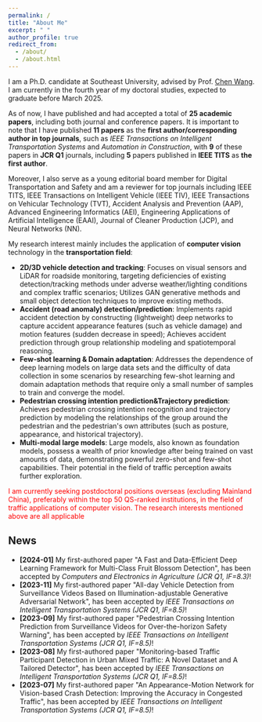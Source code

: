 ```yaml
---
permalink: /
title: "About Me"
excerpt: " "
author_profile: true
redirect_from: 
  - /about/
  - /about.html 
---
```



I am a Ph.D. candidate at Southeast University, advised by Prof. [Chen Wang](https://tc.seu.edu.cn/2019/1022/c25722a292001/pagem.htm). I am currently in the fourth year of my doctoral studies, expected to graduate before March 2025.

As of now, I have published and had accepted a total of **25 academic papers**, including both journal and conference papers. It is important to note that I have published  **11 papers** as the **first author/corresponding author in top journals**, such as *IEEE Transactions on Intelligent Transportation Systems* and *Automation in Construction*, with **9** of these papers in **JCR Q1** journals, including **5** papers published in **IEEE TITS** as **the first author**.

Moreover, I also serve as a young editorial board member for Digital Transportation and Safety and am a reviewer for top journals including IEEE TITS, IEEE Transactions on Intelligent Vehicle (IEEE TIV), IEEE  Transactions on Vehicular Technology (TVT), Accident Analysis and Prevention (AAP), Advanced Engineering Informatics (AEI), Engineering Applications of Artificial Intelligence (EAAI), Journal of Cleaner Production (JCP), and Neural Networks (NN).

My research interest mainly includes the application of **computer vision** technology in the **transportation field**:
* **2D/3D vehicle detection and tracking**: Focuses on visual sensors and LiDAR for roadside monitoring, targeting deficiencies  of existing detection/tracking methods under adverse weather/lighting conditions and complex traffic scenarios; Utilizes GAN generative methods and small object detection techniques to improve existing methods.
* **Accident (road anomaly) detection/prediction**:  Implements rapid accident detection by constructing (lightweight) deep networks to capture accident appearance features (such as vehicle damage) and motion features (sudden decrease in speed); Achieves accident prediction through group relationship modeling and spatiotemporal reasoning.
* **Few-shot learning & Domain adaptation**: Addresses the dependence of deep learning models on large data sets and the difficulty of data collection in some scenarios by researching few-shot learning and domain adaptation methods that require only a small number of samples to train and converge the model.
* **Pedestrian crossing intention prediction&Trajectory prediction**: Achieves pedestrian crossing intention recognition and trajectory prediction by modeling the relationships of the group around the pedestrian and the pedestrian's own attributes (such as posture, appearance, and historical trajectory).
* **Multi-modal large models**: Large models, also known as foundation models, possess a wealth of prior knowledge after being trained on vast amounts of data, demonstrating powerful zero-shot and few-shot capabilities. Their potential in the field of traffic perception awaits further exploration.



<p style="color:red">I am currently seeking postdoctoral positions overseas (excluding Mainland China), preferably within the top 50 QS-ranked institutions, in the field of traffic applications of computer vision. The research interests mentioned above are all applicable </p>

## News
* **[2024-01]** My first-authored paper "A Fast and Data-Efficient Deep Learning Framework for Multi-Class Fruit Blossom Detection", has been accepted by <i> Computers and Electronics in Agriculture (JCR Q1, IF=8.3)</i>!
* **[2023-11]** My first-authored paper "All-day Vehicle Detection from Surveillance Videos Based on Illumination-adjustable Generative Adversarial Network", has been accepted by <i> IEEE Transactions on Intelligent Transportation Systems (JCR Q1, IF=8.5)</i>!
* **[2023-09]** My first-authored paper "Pedestrian Crossing Intention Prediction from Surveillance Videos for Over-the-horizon Safety Warning", has been accepted by <i> IEEE Transactions on Intelligent Transportation Systems (JCR Q1, IF=8.5)</i>!
* **[2023-08]** My first-authored paper "Monitoring-based Traffic Participant Detection in Urban Mixed Traffic: A Novel Dataset and A Tailored Detector", has been accepted by <i> IEEE Transactions on Intelligent Transportation Systems (JCR Q1, IF=8.5)</i>!
* **[2023-07]** My first-authored paper "An Appearance-Motion Network for Vision-based Crash Detection: Improving the Accuracy in Congested Traffic", has been accepted by <i> IEEE Transactions on Intelligent Transportation Systems (JCR Q1, IF=8.5)</i>!


<!-- My research focuses on (1) causal inference in urban economics and transportation and (2) enhancing machine learning fairness in transportation planning and policy-making.  My previous research involves using causal inference methods to assess the impacts of emerging transportation tools like congestion pricing, EV charging infrastructure, and teleworking on mobility, environment, economy, and social equity. I am also committed to developing bias-mitigation algorithms to enhance fairness and equity in travel behavior analysis and demand prediction. -->

<!-- <script type="text/javascript" id="clustrmaps" src="//clustrmaps.com/map_v2.js?d=sjs1mJMEY-iiWesXdloOTpmL30elg6qZhqavfpQkTyk"></script> -->

<!-- Google tag (gtag.js) -->
<script async src="https://www.googletagmanager.com/gtag/js?id=G-G0CH6XX06S"></script>
<script>
  window.dataLayer = window.dataLayer || [];
  function gtag(){dataLayer.push(arguments);}
  gtag('js', new Date());

  gtag('config', 'G-G0CH6XX06S');
</script>
